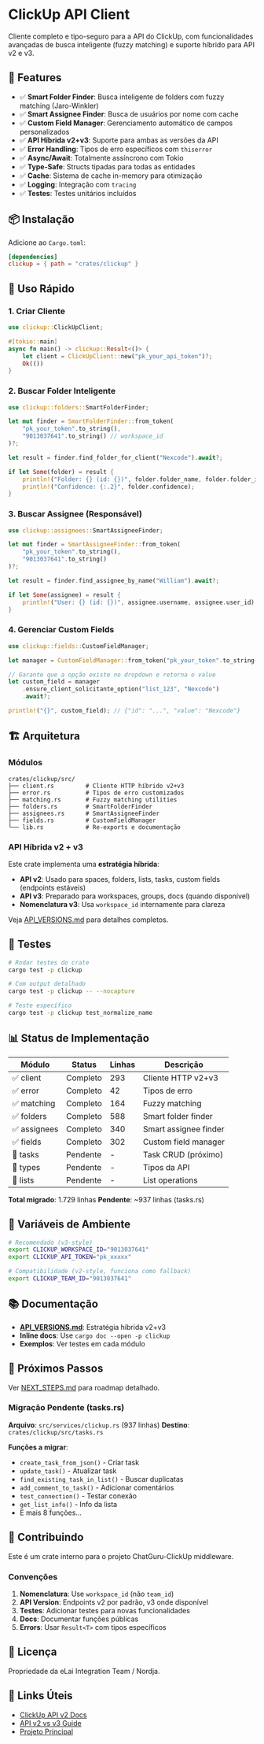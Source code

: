 # ClickUp API Client

Cliente completo e tipo-seguro para a API do ClickUp, com funcionalidades avançadas de busca inteligente (fuzzy matching) e suporte híbrido para API v2 e v3.

## 🎯 Features

- ✅ **Smart Folder Finder**: Busca inteligente de folders com fuzzy matching (Jaro-Winkler)
- ✅ **Smart Assignee Finder**: Busca de usuários por nome com cache
- ✅ **Custom Field Manager**: Gerenciamento automático de campos personalizados
- ✅ **API Híbrida v2+v3**: Suporte para ambas as versões da API
- ✅ **Error Handling**: Tipos de erro específicos com `thiserror`
- ✅ **Async/Await**: Totalmente assíncrono com Tokio
- ✅ **Type-Safe**: Structs tipadas para todas as entidades
- ✅ **Cache**: Sistema de cache in-memory para otimização
- ✅ **Logging**: Integração com `tracing`
- ✅ **Testes**: Testes unitários incluídos

## 📦 Instalação

Adicione ao `Cargo.toml`:

```toml
[dependencies]
clickup = { path = "crates/clickup" }
```

## 🚀 Uso Rápido

### 1. Criar Cliente

```rust
use clickup::ClickUpClient;

#[tokio::main]
async fn main() -> clickup::Result<()> {
    let client = ClickUpClient::new("pk_your_api_token")?;
    Ok(())
}
```

### 2. Buscar Folder Inteligente

```rust
use clickup::folders::SmartFolderFinder;

let mut finder = SmartFolderFinder::from_token(
    "pk_your_token".to_string(),
    "9013037641".to_string() // workspace_id
)?;

let result = finder.find_folder_for_client("Nexcode").await?;

if let Some(folder) = result {
    println!("Folder: {} (id: {})", folder.folder_name, folder.folder_id);
    println!("Confidence: {:.2}", folder.confidence);
}
```

### 3. Buscar Assignee (Responsável)

```rust
use clickup::assignees::SmartAssigneeFinder;

let mut finder = SmartAssigneeFinder::from_token(
    "pk_your_token".to_string(),
    "9013037641".to_string()
)?;

let result = finder.find_assignee_by_name("William").await?;

if let Some(assignee) = result {
    println!("User: {} (id: {})", assignee.username, assignee.user_id);
}
```

### 4. Gerenciar Custom Fields

```rust
use clickup::fields::CustomFieldManager;

let manager = CustomFieldManager::from_token("pk_your_token".to_string())?;

// Garante que a opção existe no dropdown e retorna o value
let custom_field = manager
    .ensure_client_solicitante_option("list_123", "Nexcode")
    .await?;

println!("{}", custom_field); // {"id": "...", "value": "Nexcode"}
```

## 🏗️ Arquitetura

### Módulos

```
crates/clickup/src/
├── client.rs         # Cliente HTTP híbrido v2+v3
├── error.rs          # Tipos de erro customizados
├── matching.rs       # Fuzzy matching utilities
├── folders.rs        # SmartFolderFinder
├── assignees.rs      # SmartAssigneeFinder
├── fields.rs         # CustomFieldManager
└── lib.rs            # Re-exports e documentação
```

### API Híbrida v2 + v3

Este crate implementa uma **estratégia híbrida**:

- **API v2**: Usado para spaces, folders, lists, tasks, custom fields (endpoints estáveis)
- **API v3**: Preparado para workspaces, groups, docs (quando disponível)
- **Nomenclatura v3**: Usa `workspace_id` internamente para clareza

Veja [API_VERSIONS.md](./API_VERSIONS.md) para detalhes completos.

## 🧪 Testes

```bash
# Rodar testes do crate
cargo test -p clickup

# Com output detalhado
cargo test -p clickup -- --nocapture

# Teste específico
cargo test -p clickup test_normalize_name
```

## 📊 Status de Implementação

| Módulo | Status | Linhas | Descrição |
|--------|--------|--------|-----------|
| ✅ client | Completo | 293 | Cliente HTTP v2+v3 |
| ✅ error | Completo | 42 | Tipos de erro |
| ✅ matching | Completo | 164 | Fuzzy matching |
| ✅ folders | Completo | 588 | Smart folder finder |
| ✅ assignees | Completo | 340 | Smart assignee finder |
| ✅ fields | Completo | 302 | Custom field manager |
| 🔄 tasks | Pendente | - | Task CRUD (próximo) |
| 🔄 types | Pendente | - | Tipos da API |
| 🔄 lists | Pendente | - | List operations |

**Total migrado**: 1.729 linhas
**Pendente**: ~937 linhas (tasks.rs)

## 🔧 Variáveis de Ambiente

```bash
# Recomendado (v3-style)
export CLICKUP_WORKSPACE_ID="9013037641"
export CLICKUP_API_TOKEN="pk_xxxxx"

# Compatibilidade (v2-style, funciona como fallback)
export CLICKUP_TEAM_ID="9013037641"
```

## 📚 Documentação

- **[API_VERSIONS.md](./API_VERSIONS.md)**: Estratégia híbrida v2+v3
- **Inline docs**: Use `cargo doc --open -p clickup`
- **Exemplos**: Ver testes em cada módulo

## 🎯 Próximos Passos

Ver [NEXT_STEPS.md](./NEXT_STEPS.md) para roadmap detalhado.

### Migração Pendente (tasks.rs)

**Arquivo**: `src/services/clickup.rs` (937 linhas)
**Destino**: `crates/clickup/src/tasks.rs`

**Funções a migrar**:
- `create_task_from_json()` - Criar task
- `update_task()` - Atualizar task
- `find_existing_task_in_list()` - Buscar duplicatas
- `add_comment_to_task()` - Adicionar comentários
- `test_connection()` - Testar conexão
- `get_list_info()` - Info da lista
- E mais 8 funções...

## 🤝 Contribuindo

Este é um crate interno para o projeto ChatGuru-ClickUp middleware.

### Convenções

1. **Nomenclatura**: Use `workspace_id` (não `team_id`)
2. **API Version**: Endpoints v2 por padrão, v3 onde disponível
3. **Testes**: Adicionar testes para novas funcionalidades
4. **Docs**: Documentar funções públicas
5. **Errors**: Usar `Result<T>` com tipos específicos

## 📝 Licença

Propriedade da eLai Integration Team / Nordja.

## 🔗 Links Úteis

- [ClickUp API v2 Docs](https://clickup.com/api)
- [API v2 vs v3 Guide](https://developer.clickup.com/docs/general-v2-v3-api)
- [Projeto Principal](../../README.md)
